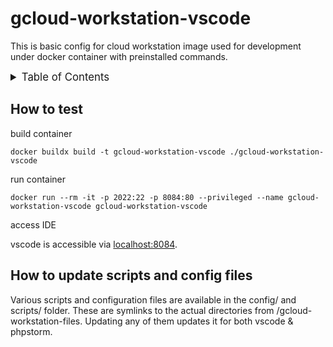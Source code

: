 <!-- markdownlint-disable MD041 -->
<!-- markdownlint-disable MD033 -->
<!-- markdownlint-disable MD028 -->

<!-- PROJECT SHIELDS -->
<!--
*** I'm using markdown "reference style" links for readability.
*** Reference links are enclosed in brackets [ ] instead of parentheses ( ).
*** See the bottom of this document for the declaration of the reference variables
*** for contributors-url, forks-url, etc. This is an optional, concise syntax you may use.
*** https://www.markdownguide.org/basic-syntax/#reference-style-links
-->

# gcloud-workstation-vscode

This is basic config for cloud workstation image used for development under docker container with preinstalled commands.

<details>
  <summary style="font-size:1.2em;">Table of Contents</summary>
<!-- START doctoc generated TOC please keep comment here to allow auto update -->
<!-- DON'T EDIT THIS SECTION, INSTEAD RE-RUN doctoc TO UPDATE -->

- [How to test](#how-to-test)
- [How to update scripts and config files](#how-to-update-scripts-and-config-files)

<!-- END doctoc generated TOC please keep comment here to allow auto update -->
</details>

## How to test

build container

```console
docker buildx build -t gcloud-workstation-vscode ./gcloud-workstation-vscode
```

run container

```console
docker run --rm -it -p 2022:22 -p 8084:80 --privileged --name gcloud-workstation-vscode gcloud-workstation-vscode
```

access IDE

vscode is accessible via [localhost:8084](http://localhost:8084).

## How to update scripts and config files

Various scripts and configuration files are available in the config/ and scripts/ folder. These are symlinks to the actual directories from /gcloud-workstation-files. Updating any of them updates it for both vscode & phpstorm.

<!-- MARKDOWN LINKS & IMAGES -->
<!-- https://www.markdownguide.org/basic-syntax/#reference-style-links -->

<!-- Links -->

<!-- Badges -->
